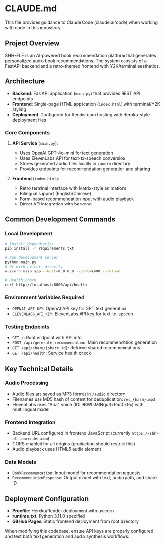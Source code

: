 # CLAUDE.md

This file provides guidance to Claude Code (claude.ai/code) when working with code in this repository.

## Project Overview

SHH-ELF is an AI-powered book recommendation platform that generates personalized audio book recommendations. The system consists of a FastAPI backend and a retro-themed frontend with Y2K/terminal aesthetics.

## Architecture

- **Backend**: FastAPI application (`main.py`) that provides REST API endpoints
- **Frontend**: Single-page HTML application (`index.html`) with terminal/Y2K styling
- **Deployment**: Configured for Render.com hosting with Heroku-style deployment files

### Core Components

1. **API Service** (`main.py`):
   - Uses OpenAI GPT-4o-mini for text generation
   - Uses ElevenLabs API for text-to-speech conversion
   - Stores generated audio files locally in `/audio` directory
   - Provides endpoints for recommendation generation and sharing

2. **Frontend** (`index.html`):
   - Retro terminal interface with Matrix-style animations
   - Bilingual support (English/Chinese)
   - Form-based recommendation input with audio playback
   - Direct API integration with backend

## Common Development Commands

### Local Development
```bash
# Install dependencies
pip install -r requirements.txt

# Run development server
python main.py
# Or with uvicorn directly
uvicorn main:app --host=0.0.0.0 --port=8000 --reload

# Health check
curl http://localhost:8000/api/health
```

### Environment Variables Required
- `OPENAI_API_KEY`: OpenAI API key for GPT text generation
- `ELEVENLABS_API_KEY`: ElevenLabs API key for text-to-speech

### Testing Endpoints
- `GET /`: Root endpoint with API info
- `POST /api/generate-recommendation`: Main recommendation generation
- `GET /api/share/{share_id}`: Retrieve shared recommendations
- `GET /api/health`: Service health check

## Key Technical Details

### Audio Processing
- Audio files are saved as MP3 format in `/audio` directory
- Filenames use MD5 hash of content for deduplication: `rec_{hash}.mp3`
- ElevenLabs uses "Aria" voice (ID: 9BWtsMINqrJLrRacOk9x) with multilingual model

### Frontend Integration
- Backend URL configured in frontend JavaScript (currently `https://shh-elf.onrender.com`)
- CORS enabled for all origins (production should restrict this)
- Audio playback uses HTML5 audio element

### Data Models
- `BookRecommendation`: Input model for recommendation requests
- `RecommendationResponse`: Output model with text, audio path, and share ID

## Deployment Configuration

- **Procfile**: Heroku/Render deployment with uvicorn
- **runtime.txt**: Python 3.11.0 specified
- **GitHub Pages**: Static frontend deployment from root directory

When modifying this codebase, ensure API keys are properly configured and test both text generation and audio synthesis workflows.